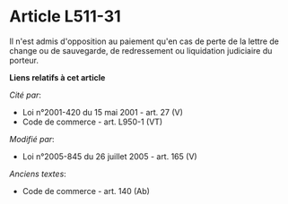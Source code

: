 # Article L511-31

Il n'est admis d'opposition au paiement qu'en cas de perte de la lettre de change ou de sauvegarde, de redressement ou
liquidation judiciaire du porteur.

**Liens relatifs à cet article**

_Cité par_:

  - Loi n°2001-420 du 15 mai 2001 - art. 27 (V)
  - Code de commerce - art. L950-1 (VT)

_Modifié par_:

  - Loi n°2005-845 du 26 juillet 2005 - art. 165 (V)

_Anciens textes_:

  - Code de commerce - art. 140 (Ab)
